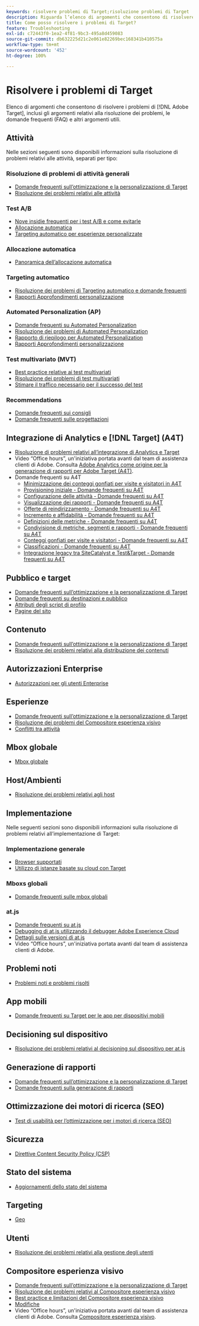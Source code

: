 ```yaml
---
keywords: risolvere problemi di Target;risoluzione problemi di Target
description: Riguarda l’elenco di argomenti che consentono di risolvere i problemi di Adobe Target, inclusi gli argomenti relativi alla risoluzione dei problemi, le domande frequenti (FAQ) e altri argomenti utili.
title: Come posso risolvere i problemi di Target?
feature: Troubleshooting
exl-id: c72443f0-1ea2-4f81-9bc3-495a8d459083
source-git-commit: db632225d21c2e061e82269bec168341b410575a
workflow-type: tm+mt
source-wordcount: '452'
ht-degree: 100%

---
```


# Risolvere i problemi di Target

Elenco di argomenti che consentono di risolvere i problemi di [!DNL Adobe Target], inclusi gli argomenti relativi alla risoluzione dei problemi, le domande frequenti (FAQ) e altri argomenti utili.

## Attività

Nelle sezioni seguenti sono disponibili informazioni sulla risoluzione di problemi relativi alle attività, separati per tipo:

### Risoluzione di problemi di attività generali

* [Domande frequenti sull’ottimizzazione e la personalizzazione di Target](/help/main/c-intro/cmp-target-standard-cheatsheet.md)
* [Risoluzione dei problemi relativi alle attività](/help/main/c-activities/c-troubleshooting-activities/troubleshooting-activities.md)

### Test A/B

* [Nove insidie frequenti per i test A/B e come evitarle](/help/main/c-activities/t-test-ab/common-ab-testing-pitfalls.md)
* [Allocazione automatica](/help/main/c-activities/automated-traffic-allocation/automated-traffic-allocation.md)
* [Targeting automatico per esperienze personalizzate](/help/main/c-activities/auto-target/auto-target-to-optimize.md)

### Allocazione automatica

* [Panoramica dell’allocazione automatica](/help/main/c-activities/automated-traffic-allocation/automated-traffic-allocation.md#section_0E72C1D72DE74F589F965D4B1763E5C3)

### Targeting automatico

* [Risoluzione dei problemi di Targeting automatico e domande frequenti](/help/main/c-activities/auto-target/auto-target-troubleshooting-faqs.md)
* [Rapporti Approfondimenti personalizzazione](/help/main/c-reports/c-personalization-insights-reports/personalization-insights-reports.md)

### Automated Personalization (AP)

* [Domande frequenti su Automated Personalization](/help/main/c-activities/t-automated-personalization/automated-personalization-faq.md)
* [Risoluzione dei problemi di Automated Personalization](/help/main/c-activities/t-automated-personalization/ap-trouble.md)
* [Rapporto di riepilogo per Automated Personalization](/help/main/c-reports/reports-ap.md)
* [Rapporti Approfondimenti personalizzazione](/help/main/c-reports/c-personalization-insights-reports/personalization-insights-reports.md)

### Test multivariato (MVT)

* [Best practice relative ai test multivariati](/help/main/c-activities/c-multivariate-testing/best-practices.md)
* [Risoluzione dei problemi di test multivariati](/help/main/c-activities/c-multivariate-testing/best-practices.md)
* [Stimare il traffico necessario per il successo del test](/help/main/c-activities/c-multivariate-testing/t-create-multivariate-test/traffic-estimator.md)

### Recommendations

* [Domande frequenti sui consigli](/help/main/c-recommendations/c-recommendations-faq/recommendations-faq.md)
* [Domande frequenti sulle progettazioni](/help/main/c-recommendations/c-design-overview/template-faq.md)

## Integrazione di Analytics e [!DNL Target] (A4T)

* [Risoluzione di problemi relativi all’integrazione di Analytics e Target](/help/main/c-integrating-target-with-mac/a4t/c-a4t-troubleshooting/a4t-troubleshooting.md)
* Video “Office hours”, un&#39;iniziativa portata avanti dal team di assistenza clienti di Adobe. Consulta [Adobe Analytics come origine per la generazione di rapporti per Adobe Target (A4T)](/help/main/c-integrating-target-with-mac/a4t/a4t.md).
* Domande frequenti su A4T
   * [Minimizzazione dei conteggi gonfiati per visite e visitatori in A4T](/help/main/c-integrating-target-with-mac/a4t/c-a4t-troubleshooting/minimizing-inflated-visit-and-visitor-counts-a4t.md)
   * [Provisioning iniziale - Domande frequenti su A4T](/help/main/c-integrating-target-with-mac/a4t/r-a4t-faq/a4t-faq-initial-provisioning.md)
   * [Configurazione delle attività - Domande frequenti su A4T](/help/main/c-integrating-target-with-mac/a4t/r-a4t-faq/a4t-faq-activity-setup.md)
   * [Visualizzazione dei rapporti - Domande frequenti su A4T](/help/main/c-integrating-target-with-mac/a4t/r-a4t-faq/a4t-faq-viewing-reports.md)
   * [Offerte di reindirizzamento - Domande frequenti su A4T](/help/main/c-integrating-target-with-mac/a4t/r-a4t-faq/a4t-faq-redirect-offers.md)
   * [Incremento e affidabilità - Domande frequenti su A4T](/help/main/c-integrating-target-with-mac/a4t/r-a4t-faq/a4t-faq-lift-and-confidence.md)
   * [Definizioni delle metriche - Domande frequenti su A4T](/help/main/c-integrating-target-with-mac/a4t/r-a4t-faq/a4t-faq-metric-definition.md)
   * [Condivisione di metriche, segmenti e rapporti - Domande frequenti su A4T](/help/main/c-target/c-troubleshooting-targets-and-audiences/a4t-faq-sharing-metrics-audiences-reports.md)
   * [Conteggi gonfiati per visite e visitatori - Domande frequenti su A4T](/help/main/c-integrating-target-with-mac/a4t/r-a4t-faq/a4t-faq-inflated-visit-and-visitor-counts.md)
   * [Classificazioni - Domande frequenti su A4T](/help/main/c-integrating-target-with-mac/a4t/r-a4t-faq/a4t-faq-classifications.md)
   * [Integrazione legacy tra SiteCatalyst e Test&amp;Target - Domande frequenti su A4T](/help/main/c-integrating-target-with-mac/a4t/r-a4t-faq/a4t-faq-old-integration.md)

## Pubblico e target

* [Domande frequenti sull’ottimizzazione e la personalizzazione di Target](/help/main/c-intro/cmp-target-standard-cheatsheet.md)
* [Domande frequenti su destinazioni e pubblico](/help/main/c-target/c-troubleshooting-targets-and-audiences/troubleshooting-targets-and-audiences.md)
* [Attributi degli script di profilo](/help/main/c-target/c-visitor-profile/profile-parameters.md)
* [Pagine del sito](/help/main/c-target/c-audiences/c-target-rules/site-pages.md)

## Contenuto

* [Domande frequenti sull’ottimizzazione e la personalizzazione di Target](/help/main/c-intro/cmp-target-standard-cheatsheet.md)
* [Risoluzione dei problemi relativi alla distribuzione dei contenuti](/help/main/c-activities/c-troubleshooting-activities/content-trouble.md)

## Autorizzazioni Enterprise

* [Autorizzazioni per gli utenti Enterprise](/help/main/administrating-target/c-user-management/property-channel/property-channel.md)

## Esperienze

* [Domande frequenti sull’ottimizzazione e la personalizzazione di Target](/help/main/c-intro/cmp-target-standard-cheatsheet.md)
* [Risoluzione dei problemi del Compositore esperienza visivo](/help/main/c-experiences/c-visual-experience-composer/r-troubleshoot-composer/troubleshoot-composer.md)
* [Conflitti tra attività](/help/main/c-experiences/c-visual-experience-composer/activity-collisions.md)

## Mbox globale

* [Mbox globale](/help/main/c-implementing-target/c-implementing-target-for-client-side-web/c-target-atjs-faq/global-mbox-frequently-asked-questions.md)

## Host/Ambienti

* [Risoluzione dei problemi relativi agli host](/help/main/administrating-target/hosts.md)

## Implementazione

Nelle seguenti sezioni sono disponibili informazioni sulla risoluzione di problemi relativi all’implementazione di Target:

### Implementazione generale

* [Browser supportati](/help/main/c-implementing-target/c-considerations-before-you-implement-target/supported-browsers.md)
* [Utilizzo di istanze basate su cloud con Target](/help/main/c-implementing-target/c-implementing-target-for-client-side-web/c-target-debugging-atjs/targeting-using-cloud-based-instances.md)

### Mboxs globali

* [Domande frequenti sulle mbox globali](/help/main/c-implementing-target/c-implementing-target-for-client-side-web/c-target-atjs-faq/global-mbox-frequently-asked-questions.md)

### at.js

* [Domande frequenti su at.js](/help/main/c-implementing-target/c-implementing-target-for-client-side-web/c-target-atjs-faq/target-atjs-faq.md)
* [Debugging di at.js utilizzando il debugger Adobe Experience Cloud](/help/main/c-implementing-target/c-implementing-target-for-client-side-web/c-target-debugging-atjs/target-debugging-atjs.md)
* [Dettagli sulle versioni di at.js](/help/main/c-implementing-target/c-implementing-target-for-client-side-web/target-atjs-versions.md)
* Video “Office hours”, un&#39;iniziativa portata avanti dal team di assistenza clienti di Adobe. 

## Problemi noti

* [Problemi noti e problemi risolti](/help/main/r-release-notes/known-issues-resolved-issues.md)

## App mobili

* [Domande frequenti su Target per le app per dispositivi mobili](/help/main/c-target-mobile-app/target-for-mobile-apps-faq.md)

## Decisioning sul dispositivo

* [Risoluzione dei problemi relativi al decisioning sul dispositivo per at.js](/help/main/c-implementing-target/c-implementing-target-for-client-side-web/on-device-decisioning/troubleshooting-on-device-decisioning.md)

## Generazione di rapporti

* [Domande frequenti sull’ottimizzazione e la personalizzazione di Target](/help/main/c-intro/cmp-target-standard-cheatsheet.md)
* [Domande frequenti sulla generazione di rapporti](/help/main/c-reports/reporting-frequently-asked-questions.md)

## Ottimizzazione dei motori di ricerca (SEO)

* [Test di usabilità per l’ottimizzazione per i motori di ricerca (SEO)](/help/main/c-implementing-target/c-implementing-target-for-client-side-web/c-how-atjs-works/how-atjs-works.md)

## Sicurezza

* [Direttive Content Security Policy (CSP)](/help/main/c-implementing-target/c-considerations-before-you-implement-target/c-privacy/content-security-policy.md)

## Stato del sistema

* [Aggiornamenti dello stato del sistema](/help/main/r-release-notes/system-status-updates.md)

## Targeting

* [Geo](/help/main/c-target/c-audiences/c-target-rules/geo.md)

## Utenti

* [Risoluzione dei problemi relativi alla gestione degli utenti](/help/main/administrating-target/c-user-management/c-user-management/troubleshooting-user-management.md)

## Compositore esperienza visivo

* [Domande frequenti sull’ottimizzazione e la personalizzazione di Target](/help/main/c-intro/cmp-target-standard-cheatsheet.md)
* [Risoluzione dei problemi relativi al Compositore esperienza visivo](/help/main/c-experiences/c-visual-experience-composer/r-troubleshoot-composer/troubleshoot-composer.md)
* [Best practice e limitazioni del Compositore esperienza visivo](/help/main/c-experiences/c-visual-experience-composer/experience-composer-best-practices.md)
* [Modifiche](/help/main/c-experiences/c-visual-experience-composer/c-vec-code-editor/vec-code-editor.md)
* Video “Office hours”, un&#39;iniziativa portata avanti dal team di assistenza clienti di Adobe. Consulta [Compositore esperienza visivo](/help/main/c-experiences/c-visual-experience-composer/visual-experience-composer.md).

